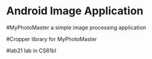 # Android Image Application

#MyPhotoMaster
a simple  image processing application

#Cropper
library for MyPhotoMaster

#lab21
lab in CS61bl
